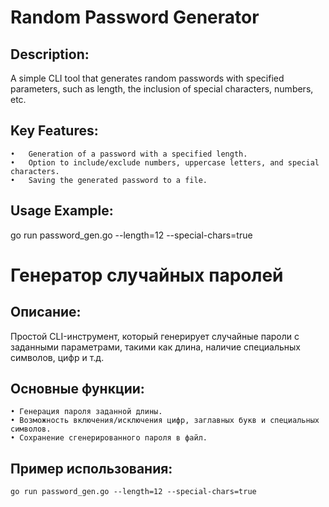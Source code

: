 # Random Password Generator

## Description:

A simple CLI tool that generates random passwords with specified parameters, such as length, the inclusion of special characters, numbers, etc.

## Key Features:

	•	Generation of a password with a specified length.
	•	Option to include/exclude numbers, uppercase letters, and special characters.
	•	Saving the generated password to a file.

## Usage Example:

go run password_gen.go --length=12 --special-chars=true

# Генератор случайных паролей
## Описание:

Простой CLI-инструмент, который генерирует случайные пароли с заданными параметрами, такими как длина, наличие специальных символов, цифр и т.д.

## Основные функции:

    • Генерация пароля заданной длины.
    • Возможность включения/исключения цифр, заглавных букв и специальных символов.
    • Сохранение сгенерированного пароля в файл.
## Пример использования:
```
go run password_gen.go --length=12 --special-chars=true

```